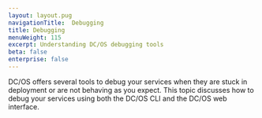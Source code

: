 ```yaml
---
layout: layout.pug
navigationTitle:  Debugging
title: Debugging
menuWeight: 115
excerpt: Understanding DC/OS debugging tools
beta: false
enterprise: false
---
```


<!-- The source repo for this topic is https://github.com/dcos/dcos-docs-site -->


DC/OS offers several tools to debug your services when they are stuck in deployment or are not behaving as you expect. This topic discusses how to debug your services using both the DC/OS CLI and the DC/OS web interface.
